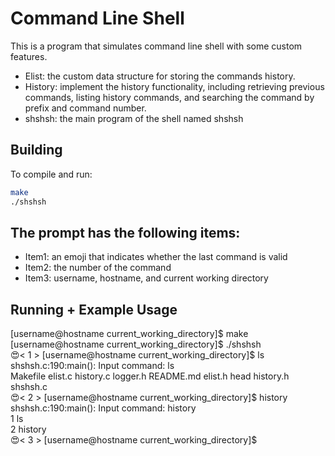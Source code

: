 # Command Line Shell

This is a program that simulates command line shell with some custom features.  
* Elist: the custom data structure for storing the commands history.  
* History: implement the history functionality, including retrieving previous commands, listing history commands, and searching the command by prefix and command number.  
* shshsh: the main program of the shell named shshsh  
  


## Building

To compile and run:

```bash
make
./shshsh
```

## The prompt has the following items:  

* Item1: an emoji that indicates whether the last command is valid  
* Item2: the number of the command  
* Item3: username, hostname, and current working directory  

## Running + Example Usage  

[username@hostname current_working_directory]$ make  
[username@hostname current_working_directory]$ ./shshsh  
😍< 1 > [username@hostname current_working_directory]$ ls  
shshsh.c:190:main(): Input command: ls  
Makefile   elist.c  history.c  logger.h  README.md  elist.h  head  history.h  shshsh.c  
😍< 2 > [username@hostname current_working_directory]$ history  
shshsh.c:190:main(): Input command: history  
1 ls  
2 history  
😍< 3 > [username@hostname current_working_directory]$  
